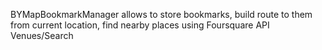 BYMapBookmarkManager allows to store bookmarks, build route to them from current location, find nearby places using Foursquare API Venues/Search
